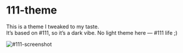 # 111-theme

This is a theme I tweaked to my taste.  
It’s based on #111, so it’s a dark vibe. No light theme here — #111 life ;)

![#111-screenshot](./screenshots/#111-vscode.png)